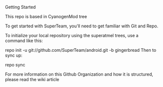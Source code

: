 Getting Started

This repo is based in CyanogenMod tree

To get started with SuperTeam, you'll need to get familiar with Git and Repo.

To initialize your local repository using the superatmel trees, use a command like this:

repo init -u git://github.com/SuperTeam/android.git -b gingerbread
Then to sync up:

repo sync

For more information on this Github Organization and how it is structured, please read the wiki article

